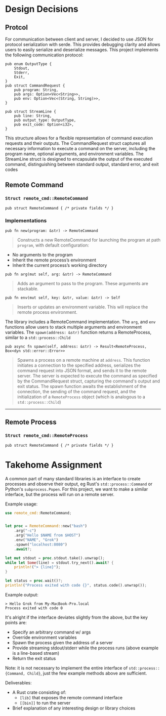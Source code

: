
# Design Decisions
## Protcol
For communication between client and server, I decided to use JSON for protocol serialization with serde. This provides debugging clarity and allows users to easily serialize and deserialize messages. This project implements the following communication protocol:
```
pub enum OutputType {
    Stdout,
    Stderr,
    Exit,
}
pub struct CommandRequest {
    pub program: String,
    pub args: Option<Vec<String>>,
    pub env: Option<Vec<(String, String)>>,
}

pub struct StreamLine {
    pub line: String,
    pub output_type: OutputType,
    pub exit_code: Option<i32>,
}
```

This structure allows for a flexible representation of command execution requests and their outputs. The CommandRequest struct captures all necessary information to execute a command on the server, including the program name, optional arguments, and environment variables. The StreamLine struct is designed to encapsulate the output of the executed command, distinguishing between standard output, standard error, and exit codes

## Remote Command
###  `Struct remote_cmd::RemoteCommand`
```pub struct RemoteCommand { /* private fields */ }```

### Implementations
`pub fn new(program: &str) -> RemoteCommand`

> Constructs a new RemoteCommand for launching the program at path `program`, with default configuration:
* No arguments to the program
* Inherit the remote process’s environment
* Inherit the current process’s working directory


`pub fn arg(mut self, arg: &str) -> RemoteCommand `

> Adds an argument to pass to the program. These arguments are stackable.


`pub fn env(mut self, key: &str, value: &str) -> Self `

> Inserts or updates an environment variable. This will replace the remote process environment.

The library includes a RemoteCommand implementation. The `arg`, and `env` functions allow users to stack multiple arguments and environment variables. The `spawn(address: &str)` function returns a RemoteProcess, similar to a `std::process::Child`


`pub async fn spawn(self, address: &str) -> Result<RemoteProcess, Box<dyn std::error::Error>>`
> Spawns a process on a remote machine at `address`. This function initiates a connection to the specified address, serializes the command request into JSON format, and sends it to the remote server. The server is expected to execute the command as specified by the CommandRequest struct, capturing the command's output and exit status. The spawn function awaits the establishment of the connection, the sending of the command request, and the initialization of a `RemoteProcess` object (which is analogous to a `std::process::Child`)

- - - -

## Remote Process
###  `Struct remote_cmd::RemoteProcess`
```pub struct RemoteCommand { /* private fields */ }```








# Takehome Assignment


A common part of many standard libraries is an interface to create processes and observe their output, eg Rust's `std::process::Command` or Python's `subprocess.Popen`. For this project, we want to make a similar interface, but the process will run on a remote server.

Example usage:

```rust
use remote_cmd::RemoteCommand;


let proc = RemoteCommand::new("bash")
    .arg("-c")
    .arg("Hello $NAME from $HOST")
    .env("NAME", "Grok")
    .spawn("localhost:8080")
    .await?;

let mut stdout = proc.stdout.take().unwrap();
while let Some(line) = stdout.try_next().await? {
    println!("> {line}");
}

let status = proc.wait()?;
println!("Process exited with code {}", status.code().unwrap());
```

Example output:

```
> Hello Grok from My-MacBook-Pro.local
Process exited with code 0
```

It's alright if the interface deviates slightly from the above, but the key points are:

* Specify an arbitrary command w/ args
* Override environment variables
* Spawn the process given the address of a server
* Provide streaming stdout/stderr while the process runs (above example is a line-based stream)
* Return the exit status

Note: it is not necessary to implement the entire interface of `std::process::{Command, Child}`, just the few example methods above are sufficient.

Deliverables:
* A Rust crate consisting of:
    * `[lib]` that exposes the remote command interface
    * `[[bin]]` to run the server
* Brief explanation of any interesting design or library choices
